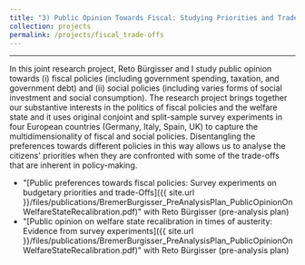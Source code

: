 ```yaml
---
title: "3) Public Opinion Towards Fiscal: Studying Priorities and Trade-Offs with Survey Experiments"
collection: projects
permalink: /projects/fiscal_trade-offs
---
```


------

In this joint research project, Reto Bürgisser and I study public opinion towards (i) fiscal policies (including government spending, taxation, and government debt) and (ii) social policies (including varies forms of social investment and social consumption). The research project brings together our substantive interests in the politics of fiscal policies and the welfare state and it uses original conjoint and split-sample survey experiments in four European countries (Germany, Italy, Spain, UK) to capture the multidimensionality of fiscal and social policies. Disentangling the preferences towards different policies in this way allows us to analyse the citizens' priorities when they are confronted with some of the trade-offs that are inherent in policy-making.  

* "[Public preferences towards fiscal policies: Survey experiments on budgetary priorities and trade-Offs]({{ site.url }}/files/publications/BremerBurgisser_PreAnalysisPlan_PublicOpinionOnWelfareStateRecalibration.pdf)" with Reto Bürgisser (pre-analysis plan)
* "[Public opinion on welfare state recalibration in times of austerity: Evidence from survey experiments]({{ site.url }}/files/publications/BremerBurgisser_PreAnalysisPlan_PublicOpinionOnWelfareStateRecalibration.pdf)" with Reto Bürgisser (pre-analysis plan)

